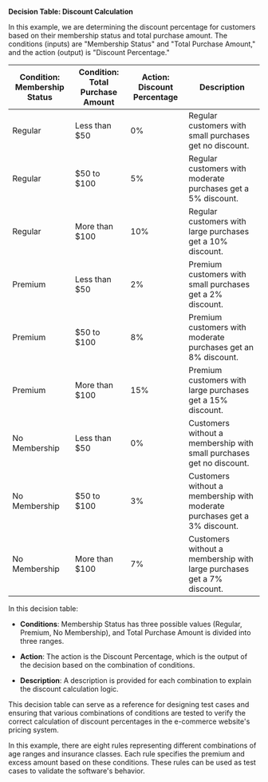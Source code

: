 **Decision Table: Discount Calculation**

In this example, we are determining the discount percentage for customers based on their membership status and total purchase amount. The conditions (inputs) are "Membership Status" and "Total Purchase Amount," and the action (output) is "Discount Percentage."

| Condition: Membership Status | Condition: Total Purchase Amount | Action: Discount Percentage | Description                                      |
|-----------------------------|---------------------------------|-----------------------------|--------------------------------------------------|
| Regular                     | Less than $50                    | 0%                          | Regular customers with small purchases get no discount.  |
| Regular                     | $50 to $100                      | 5%                          | Regular customers with moderate purchases get a 5% discount.  |
| Regular                     | More than $100                  | 10%                         | Regular customers with large purchases get a 10% discount.  |
| Premium                     | Less than $50                    | 2%                          | Premium customers with small purchases get a 2% discount.  |
| Premium                     | $50 to $100                      | 8%                          | Premium customers with moderate purchases get an 8% discount.  |
| Premium                     | More than $100                  | 15%                         | Premium customers with large purchases get a 15% discount.  |
| No Membership               | Less than $50                    | 0%                          | Customers without a membership with small purchases get no discount.  |
| No Membership               | $50 to $100                      | 3%                          | Customers without a membership with moderate purchases get a 3% discount.  |
| No Membership               | More than $100                  | 7%                          | Customers without a membership with large purchases get a 7% discount.  |

In this decision table:

- **Conditions**: Membership Status has three possible values (Regular, Premium, No Membership), and Total Purchase Amount is divided into three ranges.
  
- **Action**: The action is the Discount Percentage, which is the output of the decision based on the combination of conditions.

- **Description**: A description is provided for each combination to explain the discount calculation logic.

This decision table can serve as a reference for designing test cases and ensuring that various combinations of conditions are tested to verify the correct calculation of discount percentages in the e-commerce website's pricing system.

In this example, there are eight rules representing different combinations of age ranges and insurance classes. Each rule specifies the premium and excess amount based on these conditions. These rules can be used as test cases to validate the software's behavior.